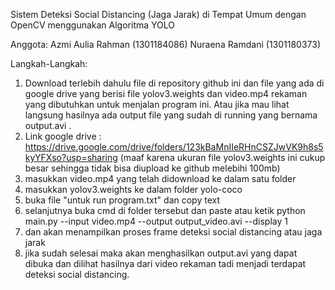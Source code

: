 Sistem Deteksi Social Distancing (Jaga Jarak) di Tempat Umum dengan OpenCV menggunakan Algoritma YOLO

Anggota:
Azmi Aulia Rahman (1301184086)
Nuraena Ramdani (1301180373)

Langkah-Langkah:
1. Download terlebih dahulu file di repository github ini dan file yang ada di google drive yang berisi file yolov3.weights dan video.mp4 rekaman yang dibutuhkan untuk menjalan program ini.
Atau jika mau lihat langsung hasilnya ada output file yang sudah di running yang bernama output.avi .
2. Link google drive : https://drive.google.com/drive/folders/123kBaMnIIeRHnCSZJwVK9h8s5kyYFXso?usp=sharing 
(maaf karena ukuran file yolov3.weights ini cukup besar sehingga tidak bisa diupload ke github melebihi 100mb)
2. masukkan video.mp4 yang telah didownload ke dalam satu folder
2. masukkan yolov3.weights ke dalam folder yolo-coco
3. buka file "untuk run program.txt" dan copy text 
4. selanjutnya buka cmd di folder tersebut dan paste atau ketik
python main.py --input video.mp4 --output output_video.avi --display 1
5. dan akan menampilkan proses frame deteksi social distancing atau jaga jarak
6. jika sudah selesai maka akan menghasilkan output.avi yang dapat dibuka dan dilihat hasilnya dari video rekaman tadi menjadi terdapat deteksi social distancing.